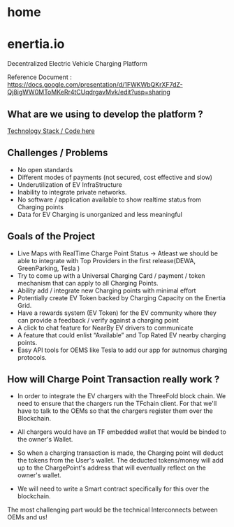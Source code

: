 # home

# enertia.io
Decentralized Electric Vehicle Charging Platform

Reference Document : https://docs.google.com/presentation/d/1FWKWbQKrXF7dZ-Qj8igWW0MToMKeRr4tCUqdrgavMvk/edit?usp=sharing

## What are we using to develop the platform ?

[Technology Stack / Code here](https://github.com/enertia-io/www_enertia_io)


## Challenges / Problems

* No open standards 
* Different modes of payments (not secured, cost effective and slow)
* Underutilization of EV InfraStructure
* Inability to integrate private networks.
* No software / application available to show realtime status from Charging points
* Data for EV Charging is unorganized and less meaningful 


## Goals of the Project

* Live Maps with RealTime Charge Point Status → Atleast we should be able to integrate with Top Providers in the first release(DEWA, GreenParking, Tesla )
* Try to come up with a Universal Charging Card / payment / token mechanism that can apply to all Charging Points.
* Ability add / integrate new Charging points with minimal effort
* Potentially create EV Token backed by Charging Capacity on the Enertia Grid. 
* Have a rewards system (EV Token) for the EV community where they can provide a feedback / verify against a charging point
* A click to chat feature for NearBy EV drivers to communicate
* A feature that could enlist “Available” and Top Rated EV nearby charging points.
* Easy API tools for OEMS like Tesla to add our app for autnomus charging protocols.  

## How will Charge Point Transaction really work ?

* In order to integrate the EV chargers with the ThreeFold block chain. We need to ensure that the chargers run the TFchain client. For that we'll have to talk to the OEMs so that the chargers register them over the Blockchain. 

* All chargers would have an TF embedded wallet that would be binded to the owner's Wallet.

* So when a charging transaction is made, the Charging point will deduct the tokens from the User's wallet. The deducted tokens/money will add up to the ChargePoint's address that will eventually reflect on the owner's wallet.

* We will need to write a Smart contract specifically for this over the blockchain. 

The most challenging part would be the technical Interconnects between OEMs and us!  
